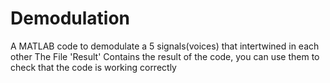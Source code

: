 # Demodulation
A MATLAB code to demodulate a 5 signals(voices) that intertwined in each other
The File 'Result' Contains the result of the code, you can use them to check that the code is working correctly
